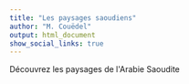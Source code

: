 ```yaml
---
title: "Les paysages saoudiens"
author: "M. Couëdel"
output: html_document
show_social_links: true
---
```

Découvrez les paysages de l'Arabie Saoudite

